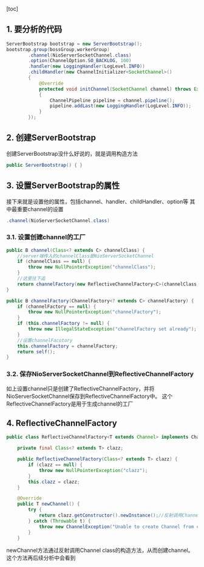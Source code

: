 [toc]

 

## 1. 要分析的代码
```java
ServerBootstrap bootstrap = new ServerBootstrap();
bootstrap.group(bossGroup,workerGroup)
        .channel(NioServerSocketChannel.class)
        .option(ChannelOption.SO_BACKLOG, 100)
        .handler(new LoggingHandler(LogLevel.INFO))
        .childHandler(new ChannelInitializer<SocketChannel>()
        {
            @Override
            protected void initChannel(SocketChannel channel) throws Exception
            {
                ChannelPipeline pipeline = channel.pipeline();
                pipeline.addLast(new LoggingHandler(LogLevel.INFO));
            }
        });

```

## 2. 创建ServerBootstrap

创建ServerBootstrap没什么好说的，就是调用构造方法
```java
public ServerBootstrap() { }
```

## 3. 设置ServerBootstrap的属性
接下来就是设置他的属性，包括channel、handler、childHandler、option等
其中最重要channel的设置
```java
.channel(NioServerSocketChannel.class)
```
### 3.1. 设置创建channel的工厂

```java
public B channel(Class<? extends C> channelClass) {
	//server端传入的channelClass是NioServerSocketChannel
    if (channelClass == null) {
        throw new NullPointerException("channelClass");
    }
    //这里往下追
    return channelFactory(new ReflectiveChannelFactory<C>(channelClass));
}

public B channelFactory(ChannelFactory<? extends C> channelFactory) {
    if (channelFactory == null) {
        throw new NullPointerException("channelFactory");
    }
    if (this.channelFactory != null) {
        throw new IllegalStateException("channelFactory set already");
    }
	//设置channelFacotory
    this.channelFactory = channelFactory;
    return self();
}
```


### 3.2. 保存NioServerSocketChannel到ReflectiveChannelFactory
如上设置channel只是创建了ReflectiveChannelFactory，并将NioServerSocketChannel保存到ReflectiveChannelFactory中。
这个ReflectiveChannelFactory是用于生成channel的工厂


## 4. ReflectiveChannelFactory
```java
public class ReflectiveChannelFactory<T extends Channel> implements ChannelFactory<T> {

    private final Class<? extends T> clazz;

    public ReflectiveChannelFactory(Class<? extends T> clazz) {
        if (clazz == null) {
            throw new NullPointerException("clazz");
        }
        this.clazz = clazz;
    }

    @Override
    public T newChannel() {
        try {
            return clazz.getConstructor().newInstance();//反射调用Channel class的构造方法
        } catch (Throwable t) {
            throw new ChannelException("Unable to create Channel from class " + clazz, t);
        }
    }
```
newChannel方法通过反射调用Channel class的构造方法，从而创建channel。这个方法再后续分析中会看到